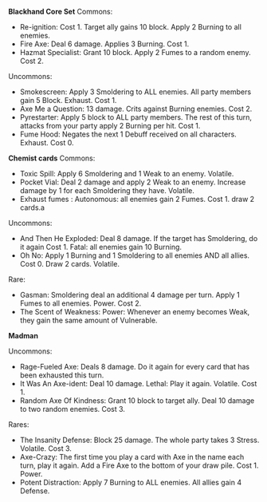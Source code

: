 
**Blackhand Core Set**
Commons:
*  Re-ignition:  Cost 1. Target ally gains 10 block.  Apply 2 Burning to all enemies.  
*  Fire Axe:   Deal 6 damage.  Applies 3 Burning.  Cost 1.
*  Hazmat Specialist:  Grant 10 block.  Apply 2 Fumes to a random enemy. Cost 2.

Uncommons:
* Smokescreen:  Apply 3 Smoldering to ALL enemies.  All party members gain 5 Block.  Exhaust.  Cost 1.
* Axe Me a Question:  13 damage.  Crits against Burning enemies.  Cost 2.
* Pyrestarter:  Apply 5 block to ALL party members.  The rest of this turn, attacks from your party apply 2 Burning per hit.  Cost 1.
* Fume Hood:  Negates the next 1 Debuff received on all characters.  Exhaust.  Cost 0.

**Chemist cards**
Commons:
*  Toxic Spill:  Apply 6 Smoldering and 1 Weak to an enemy.  Volatile.
*  Pocket Vial:  Deal 2 damage and apply 2 Weak to an enemy.  Increase damage by 1 for each Smoldering they have.  Volatile.
*  Exhaust fumes : Autonomous: all enemies gain 2 Fumes. Cost 1.  draw 2 cards.a

Uncommons:
*  And Then He Exploded:  Deal 8 damage.  If the target has Smoldering, do it again  Cost 1.  Fatal: all enemies gain 10 Burning.
*  Oh No:  Apply 1 Burning and 1 Smoldering to all enemies AND all allies.  Cost 0.  Draw 2 cards.  Volatile.

Rare:
* Gasman:  Smoldering deal an additional 4 damage per turn.  Apply 1 Fumes to all enemies.  Power.  Cost 2.
* The Scent of Weakness:  Power:  Whenever an enemy becomes Weak, they gain the same amount of Vulnerable.

**Madman**

Uncommons:
* Rage-Fueled Axe:  Deals 8 damage.  Do it again for every card that has been exhausted this turn.
* It Was An Axe-ident:  Deal 10 damage.  Lethal: Play it again.  Volatile.  Cost 1.
* Random Axe Of Kindness:  Grant 10 block to target ally.  Deal 10 damage to two random enemies.  Cost 3.

Rares:
* The Insanity Defense:  Block 25 damage.  The whole party takes 3 Stress.  Volatile.  Cost 3.
* Axe-Crazy:  The first time you play a card with Axe in the name each turn, play it again.  Add a Fire Axe to the bottom of your draw pile.  Cost 1. Power.
* Potent Distraction:  Apply 7 Burning to ALL enemies.  All allies gain 4 Defense.

